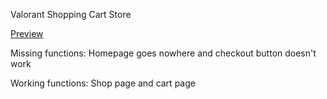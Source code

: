 Valorant Shopping Cart Store

[Preview](https://kjai139.github.io/shopping-cart/)

Missing functions: Homepage goes nowhere and checkout button doesn't work

Working functions: Shop page and cart page
